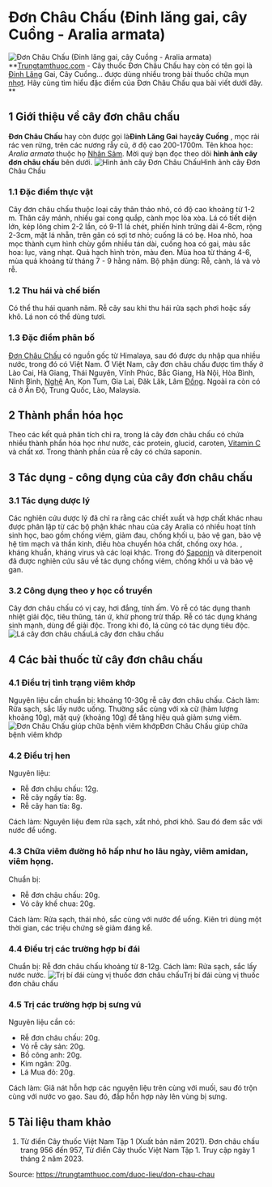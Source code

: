 # Đơn Châu Chấu (Đinh lăng gai, cây Cuồng - Aralia armata)

![Đơn Châu Chấu \(Đinh lăng gai, cây Cuồng - Aralia armata\)](https://trungtamthuoc.com/images/others/don-chau-chau-5352.jpg)
**[Trungtamthuoc.com](https://trungtamthuoc.com/ "trungtamthuoc.com") - Cây thuốc Đơn Châu Chấu hay còn có tên gọi là [Đinh Lăng](https://trungtamthuoc.com/duoc-lieu/dinh-lang-55 "Đinh Lăng") Gai, Cây Cuồng... được dùng nhiều trong bài thuốc chữa mụn [nhọt](https://trungtamthuoc.com/bai-viet/nhot "nhọt"). Hãy cùng tìm hiểu đặc điểm của Đơn Châu Chấu qua bài viết dưới đây. **
##  1 Giới thiệu về cây đơn châu chấu
**Đơn Châu Chấu** hay còn được gọi là**Đinh Lăng Gai** hay**cây Cuồng** , mọc rải rác ven rừng, trên các nương rẫy cũ, ở độ cao 200-1700m.
Tên khoa học:  _Aralia armata_ thuộc họ [Nhân Sâm](https://trungtamthuoc.com/duoc-lieu/nhan-sam "Nhân Sâm"). Mời quý bạn đọc theo dõi **hình ảnh cây đơn châu chấu** bên dưới.
![Hình ảnh cây Đơn Châu Chấu](https://trungtamthuoc.com/images/item/don-chau-chau.jpg)Hình ảnh cây Đơn Châu Chấu
### 1.1 Đặc điểm thực vật
Cây đơn châu chấu thuộc loại cây thân thảo nhỏ, có độ cao khoảng từ 1-2 m. Thân cây mảnh, nhiều gai cong quắp, cành mọc lòa xòa. Lá có tiết diện lớn, kép lông chim 2-2 lần, có 9-11 lá chét, phiến hình trứng dài 4-8cm, rộng 2-3cm, mặt lá nhẵn, trên gân có sợi tơ nhỏ; cuống lá có bẹ.
Hoa nhỏ, hoa mọc thành cụm hình chùy gồm nhiều tán dài, cuống hoa có gai, màu sắc hoa: lục, vàng nhạt. Quả hạch hình tròn, màu đen.
Mùa hoa từ tháng 4-6, mùa quả khoảng từ tháng 7 - 9 hằng năm.
Bộ phận dùng: Rễ, cành, lá và vỏ rễ.
### 1.2 Thu hái và chế biến
Có thể thu hái quanh năm.
Rễ cây sau khi thu hái rửa sạch phơi hoặc sấy khô.
Lá non có thể dùng tươi.
### 1.3 Đặc điểm phân bố
[Đơn Châu Chấu](https://trungtamthuoc.com/duoc-lieu/don-chau-chau "Đơn Châu Chấu") có nguồn gốc từ Himalaya, sau đó được du nhập qua nhiều nước, trong đó có Việt Nam. Ở Việt Nam, cây đơn châu chấu được tìm thấy ở Lào Cai, Hà Giang, Thái Nguyên, Vĩnh Phúc, Bắc Giang, Hà Nội, Hòa Bình, Ninh Bình, [Nghệ](https://trungtamthuoc.com/duoc-lieu/nghe-21 "Nghệ") An, Kon Tum, Gia Lai, Đăk Lăk, Lâm [Đồng](https://trungtamthuoc.com/hoat-chat/dong "Đồng"). Ngoài ra còn có cả ở Ấn Độ, Trung Quốc, Lào, Malaysia.
##  2 Thành phần hóa học
Theo các kết quả phân tích chỉ ra, trong lá cây đơn châu chấu có chứa nhiều thành phần hóa học như nước, các protein, glucid, caroten, [Vitamin C](https://trungtamthuoc.com/hoat-chat/vitamin-c "Vitamin C") và chất xơ. Trong thành phần của rễ cây có chứa saponin.
##  3 Tác dụng - công dụng của cây đơn châu chấu
### 3.1 Tác dụng dược lý
Các nghiên cứu dược lý đã chỉ ra rằng các chiết xuất và hợp chất khác nhau được phân lập từ các bộ phận khác nhau của cây Aralia có nhiều hoạt tính sinh học, bao gồm chống viêm, giảm đau, chống khối u, bảo vệ gan, bảo vệ hệ tim mạch và thần kinh, điều hòa chuyển hóa chất, chống oxy hóa. , kháng khuẩn, kháng virus và các loại khác. Trong đó [Saponin](https://trungtamthuoc.com/hoat-chat/saponin "Saponin") và diterpenoit đã được nghiên cứu sâu về tác dụng chống viêm, chống khối u và bảo vệ gan.
### 3.2 Công dụng theo y học cổ truyền
Cây đơn châu chấu có vị cay, hơi đắng, tính ấm. Vỏ rễ có tác dụng thanh nhiệt giải độc, tiêu thũng, tán ứ, khử phong trừ thấp. Rễ có tác dụng kháng sinh mạnh, dùng để giải độc. Trong khi đó, lá cũng có tác dụng tiêu độc.
![Lá cây đơn châu chấu](https://trungtamthuoc.com/images/item/don_Chau_chau_2.jpg)Lá cây đơn châu chấu
##  4 Các bài thuốc từ cây đơn châu chấu
### 4.1 Điều trị tình trạng viêm khớp
Nguyên liệu cần chuẩn bị: khoảng 10-30g rễ cây đơn châu chấu.
Cách làm: Rửa sạch, sắc lấy nước uống. Thường sắc cùng với xà cừ (hàm lượng khoảng 10g), mặt quỷ (khoảng 10g) để tăng hiệu quả giảm sưng viêm.
![Đơn Châu Chấu giúp chữa bệnh viêm khớp](https://trungtamthuoc.com/images/item/tac-dung-don-chau-chau.jpg)Đơn Châu Chấu giúp chữa bệnh viêm khớp
### 4.2 Điều trị hen
Nguyên liệu:
  * Rễ đơn châu chấu: 12g.
  * Rễ cây ngấy tía: 8g.
  * Rễ cây han tía: 8g.


Cách làm: Nguyên liệu đem rửa sạch, xắt nhỏ, phơi khô. Sau đó đem sắc với nước để uống.
### 4.3 Chữa viêm đường hô hấp như ho lâu ngày, viêm amidan, viêm họng.
Chuẩn bị:
  * Rễ đơn châu chấu: 20g.
  * Vỏ cây khế chua: 20g.


Cách làm: Rửa sạch, thái nhỏ, sắc cùng với nước để uống. Kiên trì dùng một thời gian, các triệu chứng sẽ giảm đáng kể.
### 4.4 Điều trị các trường hợp bí đái
Chuẩn bị: Rễ đơn châu chấu khoảng từ 8-12g.
Cách làm: Rửa sạch, sắc lấy nước nước.
![Trị bí đái cùng vị thuốc đơn châu chấu](https://trungtamthuoc.com/images/item/don_Chau_chau_34.jpg)Trị bí đái cùng vị thuốc đơn châu chấu
### 4.5 Trị các trường hợp bị sưng vú
Nguyên liệu cần có:
  * Rễ đơn châu chấu: 20g.
  * Vỏ rễ cây sản: 20g.
  * Bồ công anh: 20g.
  * Kim ngân: 20g.
  * Lá Mua đỏ: 20g.


​Cách làm: Giã nát hỗn hợp các nguyên liệu trên cùng với muối, sau đó trộn cùng với nước vo gạo. Sau đó, đắp hỗn hợp này lên vùng bị sưng.
##  5 Tài liệu tham khảo
1. Từ điển Cây thuốc Việt Nam Tập 1 (Xuất bản năm 2021). Đơn châu chấu trang 956 đến 957, Từ điển Cây thuốc Việt Nam Tập 1. Truy cập ngày 1 tháng 2 năm 2023.


Source: https://trungtamthuoc.com/duoc-lieu/don-chau-chau